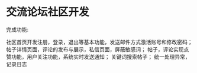 # 交流论坛社区开发

完成功能:

社区首页开发注册，登录，退出等基本功能，发送邮件方式激活账号和修改密码；
帖子详情页面，评论的发布与展示，私信页面，屏蔽敏感词；
帖子，评论实现点赞功能，用户关注功能，系统实时发送通知；
关键词搜索帖子；
统一处理异常，记录日志
